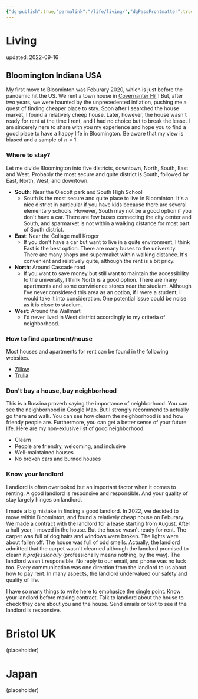 ```yaml
---
{"dg-publish":true,"permalink":"/life/living/","dgPassFrontmatter":true}
---
```



# Living
updated: 2022-09-16


## Bloomington Indiana USA
My first move to Bloominton was Feburary 2020, which is just before the pandemic hit the US. We rent a town house in [Covernanter Hil](https://www.covenanterhill.com/) ! But, after two years, we were haunted by the unprecedented inflation, pushing me a quest of finding cheaper place to stay. Soon after I searched the house market, I found a relatively cheep house. Later, however, the house wasn't ready for rent at the time I rent, and I had no choice but to break the lease. I am sincerely here to share with you my experience and hope you to find a good place to have a happy life in Bloomington. Be aware that my view is biased and a sample of $n=1$.
 
### Where to stay?
Let me divide Bloomington into five districts, downtown, North, South, East and West. Probably the most secure and quite district is South, followed by East, North, West, and downtown. 

- **South**: Near the Olecott park and South High School 
	- South is the most secure and quite place to live in Bloominton. It's a nice district in particular if you have kids because there are several elementary schools. However, South may not be a good option if you don't have a car. There are few buses connecting the city center and South, and sparmarket is not within a walking distance for most part of South district. 
- **East**: Near the Collage mall Kroger
	- If you don't have a car but want to live in a quite environment, I think East is the best option. There are many buses to the university. There are many shops and supermaket within walking distance. It's convenient and relatively quite, although the rent is a bit pricy. 
- **North**: Around Cascade road
	- If you want to save money but still want to maintain the accessibility to the university, I think North is a good option. There are many apartments and some convinience stores near the studiam. Although I've never considered this area as an option, if I were a student, I would take it into consideration. One potential issue could be noise as it is close to stadium. 
- **West**: Around the Wallmart
	- I'd never lived in West district accordingly to my criteria of neighborhood.

### How to find apartment/house
Most houses and apartments for rent can be found in the following websites. 
- [Zillow](https://www.zillow.com/)
- [Trulia](https://www.trulia.com/)

### Don't buy a house, buy neighborhood
This is a Russina proverb saying the importance of neighborhood. You can see the neighborhood in Google Map. But I strongly recommend to actually go there and walk. You can see how clearn the neighborhood is and how friendy people are. Furthermore, you can get a better sense of your future life. Here are my non-exlusive list of good neighborhood. 
- Clearn
- People are friendry, welcoming, and inclusive 
- Well-maintained houses 
- No broken cars and burned houses

### Know your landlord
Landlord is often overlooked but an important factor when it comes to renting. A good landlord is responsive and responsible. And your quality of stay largely hinges on landlord. 

I made a big mistake in finding a good landlord. In 2022, we decided to move within Bloominton, and found a relatively cheap house on Feburary. We made a contract with the landlord for a lease starting from August. After a half year, I moved in the house. But the house wasn't ready for rent. The carpet was full of dog hairs and windows were broken. The lights were about fallen off. The house was full of odd smells. Actually, the landlord admitted that the carpet wasn't clearned although the landlord promised to clearn it *professionally* (professionally means nothing, by the way). The landlord wasn't responsible. No reply to our email, and phone was no luck too. Every communication was one direction from the landlord to us about how to pay rent. In many aspects, the landlord undervalued our safety and quality of life.

I have so many things to write here to emphasize the single point. Know your landlord before making contract. Talk to landlord about the house to check they care about you and the house. Send emails or text to see if the landlord is responsive. 


# Bristol UK
(placeholder)

# Japan 
(placeholder)



